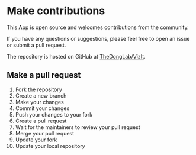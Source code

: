 # Make contributions
This App is open source and welcomes contributions from the community. 

If you have any questions or suggestions, please feel free to open an issue or submit a pull request.

The repository is hosted on GitHub at [TheDongLab/VizIt](https://github.com/TheDongLab/VizIt).

## Make a pull request
1. Fork the repository
2. Create a new branch
3. Make your changes
4. Commit your changes
5. Push your changes to your fork
6. Create a pull request
7. Wait for the maintainers to review your pull request
8. Merge your pull request
9. Update your fork
10. Update your local repository
